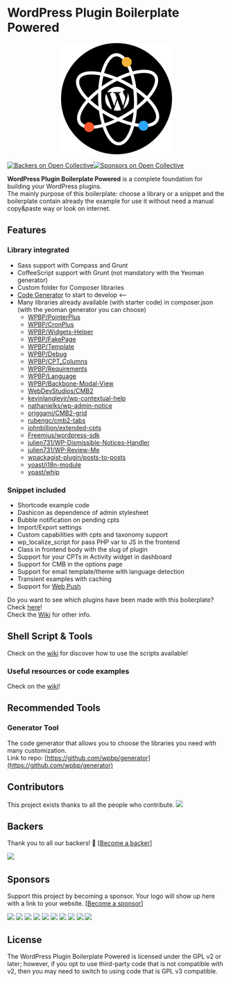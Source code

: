 # WordPress Plugin Boilerplate Powered
<p align="center">
<img src="./assets/icon-256x256.png" alt="Logo" title="Logo">
</p>

[![Backers on Open Collective](https://opencollective.com/WordPress-Plugin-Boilerplate-Powered/backers/badge.svg)](#backers)[![Sponsors on Open Collective](https://opencollective.com/WordPress-Plugin-Boilerplate-Powered/sponsors/badge.svg)](#sponsors)

**WordPress Plugin Boilerplate Powered** is a complete foundation for building your WordPress plugins.   
The mainly purpose of this boilerplate: choose a library or a snippet and the boilerplate contain already the example for use it without need a manual copy&paste way or look on internet.  

## Features

### Library integrated

* Sass support with Compass and Grunt
* CoffeeScript support with Grunt (not mandatory with the Yeoman generator)
* Custom folder for Composer libraries
* [Code Generator](https://github.com/WPBP/WordPress-Plugin-Boilerplate-Powered#generator-tool) to start to develop <--
* Many libraries already available (with starter code) in composer.json (with the yeoman generator you can choose)
	* [WPBP/PointerPlus](https://github.com/WPBP/PointerPlus)
	* [WPBP/CronPlus](https://github.com/WPBP/CronPlus)
	* [WPBP/Widgets-Helper](https://github.com/WPBP/Widgets-Helper)
	* [WPBP/FakePage](https://github.com/WPBP/FakePage)
	* [WPBP/Template](https://github.com/WPBP/Template)
	* [WPBP/Debug](https://github.com/WPBP/Debug)
	* [WPBP/CPT_Columns](https://github.com/WPBP/CPT_Columns)
	* [WPBP/Requirements](https://github.com/WPBP/Requirements)
	* [WPBP/Language](https://github.com/WPBP/Language)
	* [WPBP/Backbone-Modal-View](https://github.com/WPBP/Backbone-Modal-View)
	* [WebDevStudios/CMB2](https://github.com/WebDevStudios/CMB2)
	* [kevinlangleyjr/wp-contextual-help](https://github.com/kevinlangleyjr/wp-contextual-help)
	* [nathanielks/wp-admin-notice](https://github.com/nathanielks/wordpress-admin-notice)
	* [origgami/CMB2-grid](https://github.com/origgami/cmb2-grid)
	* [rubengc/cmb2-tabs](https://github.com/rubengc/cmb2-tabs)
	* [johnbillion/extended-cpts](https://github.com/johnbillion/extended-cpts/)
	* [Freemius/wordpress-sdk](https://github.com/Freemius/wordpress-sdk)
	* [julien731/WP-Dismissible-Notices-Handler](https://github.com/julien731/wp-dismissible-notices-handler)
	* [julien731/WP-Review-Me](https://github.com/julien731/WP-Review-Me)
	* [wpackagist-plugin/posts-to-posts](https://github.com/scribu/wp-posts-to-posts)
	* [yoast/i18n-module](https://github.com/yoast/i18n-module)
	* [yoast/whip](https://github.com/yoast/whip)

### Snippet included

* Shortcode example code
* Dashicon as dependence of admin stylesheet
* Bubble notification on pending cpts
* Import/Export settings
* Custom capabilities with cpts and taxonomy support
* wp_localize_script for pass PHP var to JS in the frontend
* Class in frontend body with the slug of plugin
* Support for your CPTs in Activity widget in dashboard
* Support for CMB in the options page
* Support for email template/theme with language detection
* Transient examples with caching
* Support for [Web Push](https://wordpress.org/plugins/web-push/)

Do you want to see which plugins have been made with this boilerplate? Check [here](https://github.com/WPBP/WordPress-Plugin-Boilerplate-Powered/wiki/Plugin-made-with-this-Boilerplate)!  
Check the [Wiki](https://github.com/WPBP/WordPress-Plugin-Boilerplate-Powered/wiki/) for other info.

## Shell Script & Tools

Check on the [wiki](https://github.com/Mte90/WordPress-Plugin-Boilerplate-Powered/wiki/How-use-the-Scripts-and-CLI-tools) for discover how to use the scripts available!

### Useful resources or code examples

Check on the [wiki](https://github.com/Mte90/WordPress-Plugin-Boilerplate-Powered/wiki/Useful-resources-or-code-examples)!

## Recommended Tools

### Generator Tool

The code generator that allows you to choose the libraries you need with many customization.  
Link to repo: [https://github.com/wpbp/generator](https://github.com/wpbp/generator)

## Contributors

This project exists thanks to all the people who contribute.
<a href="graphs/contributors"><img src="https://opencollective.com/WordPress-Plugin-Boilerplate-Powered/contributors.svg?width=890" /></a>


## Backers

Thank you to all our backers! 🙏 [[Become a backer](https://opencollective.com/WordPress-Plugin-Boilerplate-Powered#backer)]

<a href="https://opencollective.com/WordPress-Plugin-Boilerplate-Powered#backers" target="_blank"><img src="https://opencollective.com/WordPress-Plugin-Boilerplate-Powered/backers.svg?width=890"></a>


## Sponsors

Support this project by becoming a sponsor. Your logo will show up here with a link to your website. [[Become a sponsor](https://opencollective.com/WordPress-Plugin-Boilerplate-Powered#sponsor)]

<a href="https://opencollective.com/WordPress-Plugin-Boilerplate-Powered/sponsor/0/website" target="_blank"><img src="https://opencollective.com/WordPress-Plugin-Boilerplate-Powered/sponsor/0/avatar.svg"></a>
<a href="https://opencollective.com/WordPress-Plugin-Boilerplate-Powered/sponsor/1/website" target="_blank"><img src="https://opencollective.com/WordPress-Plugin-Boilerplate-Powered/sponsor/1/avatar.svg"></a>
<a href="https://opencollective.com/WordPress-Plugin-Boilerplate-Powered/sponsor/2/website" target="_blank"><img src="https://opencollective.com/WordPress-Plugin-Boilerplate-Powered/sponsor/2/avatar.svg"></a>
<a href="https://opencollective.com/WordPress-Plugin-Boilerplate-Powered/sponsor/3/website" target="_blank"><img src="https://opencollective.com/WordPress-Plugin-Boilerplate-Powered/sponsor/3/avatar.svg"></a>
<a href="https://opencollective.com/WordPress-Plugin-Boilerplate-Powered/sponsor/4/website" target="_blank"><img src="https://opencollective.com/WordPress-Plugin-Boilerplate-Powered/sponsor/4/avatar.svg"></a>
<a href="https://opencollective.com/WordPress-Plugin-Boilerplate-Powered/sponsor/5/website" target="_blank"><img src="https://opencollective.com/WordPress-Plugin-Boilerplate-Powered/sponsor/5/avatar.svg"></a>
<a href="https://opencollective.com/WordPress-Plugin-Boilerplate-Powered/sponsor/6/website" target="_blank"><img src="https://opencollective.com/WordPress-Plugin-Boilerplate-Powered/sponsor/6/avatar.svg"></a>
<a href="https://opencollective.com/WordPress-Plugin-Boilerplate-Powered/sponsor/7/website" target="_blank"><img src="https://opencollective.com/WordPress-Plugin-Boilerplate-Powered/sponsor/7/avatar.svg"></a>
<a href="https://opencollective.com/WordPress-Plugin-Boilerplate-Powered/sponsor/8/website" target="_blank"><img src="https://opencollective.com/WordPress-Plugin-Boilerplate-Powered/sponsor/8/avatar.svg"></a>
<a href="https://opencollective.com/WordPress-Plugin-Boilerplate-Powered/sponsor/9/website" target="_blank"><img src="https://opencollective.com/WordPress-Plugin-Boilerplate-Powered/sponsor/9/avatar.svg"></a>



## License

The WordPress Plugin Boilerplate Powered is licensed under the GPL v2 or later; however, if you opt to use third-party code that is not compatible with v2, then you may need to switch to using code that is GPL v3 compatible.
